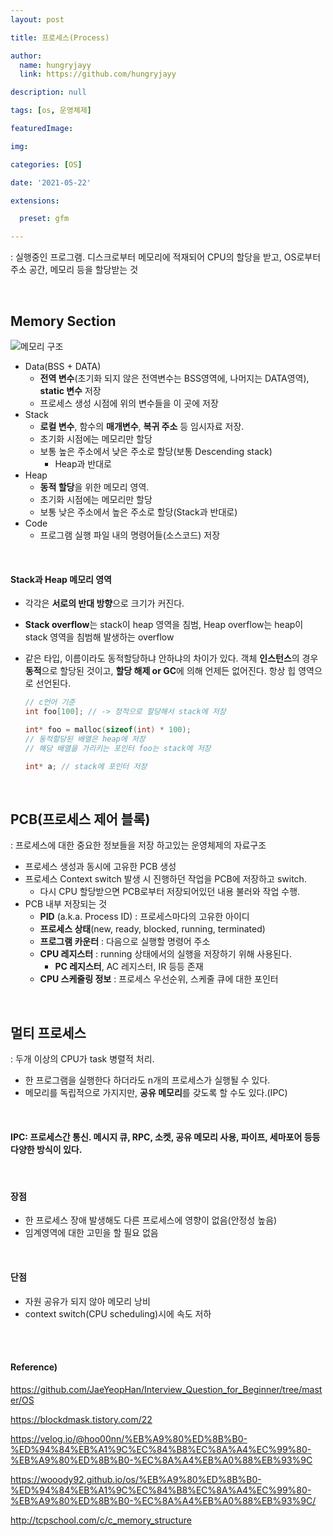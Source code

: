```yaml
---
layout: post

title: 프로세스(Process)

author: 
  name: hungryjayy
  link: https://github.com/hungryjayy

description: null

tags: [os, 운영체제]

featuredImage: 

img: 

categories: [OS]

date: '2021-05-22'

extensions:

  preset: gfm

---
```


: 실행중인 프로그램. 디스크로부터 메모리에 적재되어 CPU의 할당을 받고, OS로부터 주소 공간, 메모리 등을 할당받는 것

<br>

## Memory Section

![메모리 구조](https://hungryjayy.github.io/assets/img/OS/Memory.png)  



* Data(BSS + DATA)
  * **전역 변수**(초기화 되지 않은 전역변수는 BSS영역에, 나머지는 DATA영역), **static 변수** 저장
  * 프로세스 생성 시점에 위의 변수들을 이 곳에 저장
* Stack
  * **로컬 변수**, 함수의 **매개변수**, **복귀 주소** 등 임시자료 저장.
  * 초기화 시점에는 메모리만 할당
  * 보통 높은 주소에서 낮은 주소로 할당(보통 Descending stack)
    * Heap과 반대로
* Heap
  * **동적 할당**을 위한 메모리 영역.
  * 초기화 시점에는 메모리만 할당
  * 보통 낮은 주소에서 높은 주소로 할당(Stack과 반대로)
* Code
  * 프로그램 실행 파일 내의 명령어들(소스코드) 저장

<br>

#### Stack과 Heap 메모리 영역

* 각각은 **서로의 반대 방향**으로 크기가 커진다.

* **Stack overflow**는 stack이 heap 영역을 침범, Heap overflow는 heap이 stack 영역을 침범해 발생하는 overflow

* 같은 타입, 이름이라도 동적할당하냐 안하냐의 차이가 있다. 객체 **인스턴스**의 경우 **동적**으로 할당된 것이고, **할당 해제 or GC**에 의해 언제든 없어진다. 항상 힙 영역으로 선언된다.

  ```c
  // c언어 기준
  int foo[100]; // -> 정적으로 할당해서 stack에 저장
  
  int* foo = malloc(sizeof(int) * 100);
  // 동적할당된 배열은 heap에 저장
  // 해당 배열을 가리키는 포인터 foo는 stack에 저장
  
  int* a; // stack에 포인터 저장

<br>

## PCB(프로세스 제어 블록)

: 프로세스에 대한 중요한 정보들을 저장 하고있는 운영체제의 자료구조

* 프로세스 생성과 동시에 고유한 PCB 생성
* 프로세스 Context switch 발생 시 진행하던 작업을 PCB에 저장하고 switch.
  * 다시 CPU 할당받으면 PCB로부터 저장되어있던 내용 불러와 작업 수행. 
* PCB 내부 저장되는 것
  * **PID** (a.k.a. Process ID) : 프로세스마다의 고유한 아이디
  * **프로세스 상태**(new, ready, blocked, running, terminated)
  * **프로그램 카운터** : 다음으로 실행할 명령어 주소
  * **CPU 레지스터** : running 상태에서의 실행을 저장하기 위해 사용된다.
    * **PC 레지스터**, AC 레지스터, IR 등등 존재
  * **CPU 스케줄링 정보** : 프로세스 우선순위, 스케줄 큐에 대한 포인터

<br>

## 멀티 프로세스

: 두개 이상의 CPU가 task 병렬적 처리.

* 한 프로그램을 실행한다 하더라도 n개의 프로세스가 실행될 수 있다.
* 메모리를 독립적으로 가지지만, **공유 메모리**를 갖도록 할 수도 있다.(IPC)

<br>

#### IPC: 프로세스간 통신. 메시지 큐, RPC, 소켓, 공유 메모리 사용, 파이프, 세마포어 등등 다양한 방식이 있다.

<br>

#### 장점

* 한 프로세스 장애 발생해도 다른 프로세스에 영향이 없음(안정성 높음)
* 임계영역에 대한 고민을 할 필요 없음

<br>

#### 단점

* 자원 공유가 되지 않아 메모리 낭비
* context switch(CPU scheduling)시에 속도 저하

<br><br>

#### Reference)

https://github.com/JaeYeopHan/Interview_Question_for_Beginner/tree/master/OS

https://blockdmask.tistory.com/22

https://velog.io/@hoo00nn/%EB%A9%80%ED%8B%B0-%ED%94%84%EB%A1%9C%EC%84%B8%EC%8A%A4%EC%99%80-%EB%A9%80%ED%8B%B0-%EC%8A%A4%EB%A0%88%EB%93%9C

https://wooody92.github.io/os/%EB%A9%80%ED%8B%B0-%ED%94%84%EB%A1%9C%EC%84%B8%EC%8A%A4%EC%99%80-%EB%A9%80%ED%8B%B0-%EC%8A%A4%EB%A0%88%EB%93%9C/

http://tcpschool.com/c/c_memory_structure
